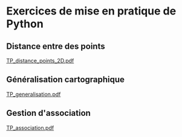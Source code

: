 # Exercices de mise en pratique de Python

## Distance entre des points
[TP_distance_points_2D.pdf](tp/TP_distance_points_2D.pdf)

## Généralisation cartographique
[TP_generalisation.pdf](tp/TP_generalisation.pdf)

## Gestion d'association
[TP_association.pdf](tp/TP_association.pdf)

